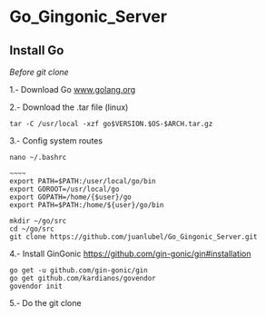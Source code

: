 # Go_Gingonic_Server

## Install Go

_Before git clone_

1.- Download Go www.golang.org

2.- Download the .tar file (linux)

    tar -C /usr/local -xzf go$VERSION.$OS-$ARCH.tar.gz
    
3.- Config system routes
```
nano ~/.bashrc

~~~~
export PATH=$PATH:/user/local/go/bin
export GOROOT=/usr/local/go
export GOPATH=/home/{$user}/go
export PATH=$PATH:/home/${user}/go/bin

```
    mkdir ~/go/src
    cd ~/go/src
    git clone https://github.com/juanlubel/Go_Gingonic_Server.git 
    
4.- Install GinGonic https://github.com/gin-gonic/gin#installation

    go get -u github.com/gin-gonic/gin
    go get github.com/kardianos/govendor
    govendor init
    
5.- Do the git clone

